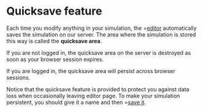 # Quicksave feature

Each time you modify anything in your simulation, the =[editor](/editor) automatically saves the simulation on our server. The area where the simulation is stored this way
is called the **quicksave area**.

If you are not logged in, the quicksave area on the server is destroyed as soon as your browser session expires.

If you are logged in, the quicksave area will persist across browser sessions.

Notice that the quicksave feature is provided to protect you against data loss when occasionally leaving editor page.
To make your simulation persistent, you should give it a name and then =[save it](/doc#page/simfile-save).
